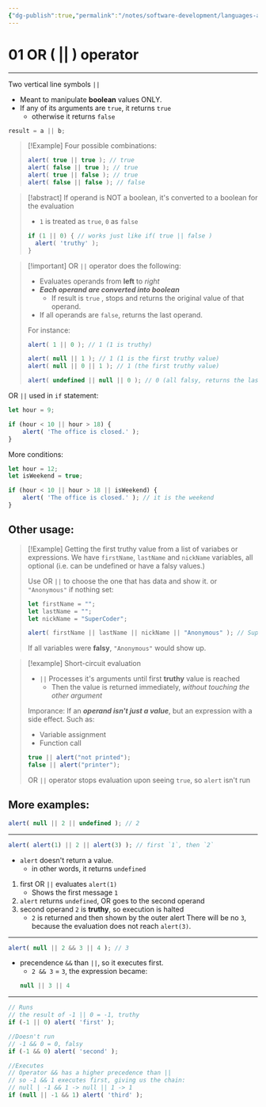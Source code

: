 ```yaml
---
{"dg-publish":true,"permalink":"/notes/software-development/languages-and-frameworks/web-development/front-end/javascript-vanilla/01-basics/09-logical-operators/01-or-operator/","tags":["programming","webdevelopment","frontend","JavaScript"],"created":"2025-07-13T15:24:55.991+08:00"}
---
```


# 01 OR ( || ) operator

--- 
Two vertical line symbols `||`
- Meant to manipulate __boolean__ values ONLY.
- If any of its arguments are `true`, it returns `true`
	- otherwise it returns `false`
```javascript
result = a || b;
```

>[!Example] Four possible combinations:
>```javascript
>alert( true || true ); // true
>alert( false || true ); // true
>alert( true || false ); // true
>alert( false || false ); // false
>```

>[!abstract] If operand is NOT a boolean, it's converted to a boolean for the evaluation
>- `1` is treated as `true`, `0` as `false`
> ```javascript
> if (1 || 0) { // works just like if( true || false )
> 	alert( 'truthy' );
> }
> ```

>[!important] OR `||` operator does the following:
>- Evaluates operands from __left__ to _right_
>- ___Each operand are converted into boolean___
>	- If result is `true` , stops and returns the original value of that operand.
> - If all operands are `false`, returns the last operand.
> 
> For instance:
> ```javascript
> alert( 1 || 0 ); // 1 (1 is truthy)
> 
> alert( null || 1 ); // 1 (1 is the first truthy value)
> alert( null || 0 || 1 ); // 1 (the first truthy value)
> 
> alert( undefined || null || 0 ); // 0 (all falsy, returns the last value)
> ```


OR `||` used in `if` statement:
```javascript
let hour = 9;

if (hour < 10 || hour > 18) {
	alert( 'The office is closed.' );
}
```

More conditions:
```javascript
let hour = 12;
let isWeekend = true;

if (hour < 10 || hour > 18 || isWeekend) {
	alert( 'The office is closed.' ); // it is the weekend
}
```
## Other usage:

>[!Example] Getting the first truthy value from a list of variabes or expressions.
> We have `firstName`, `lastName` and `nickName` variables,
>  all optional (i.e. can be undefined or have a falsy values.)
>  
> Use OR `||` to choose the one that has data and show it.
> 	or `"Anonymous"` if nothing set:
> ```javascript
> let firstName = "";
> let lastName = "";
> let nickName = "SuperCoder";
>
> alert( firstName || lastName || nickName || "Anonymous" ); // SuperCoder
> ```
> If all variables were __falsy__, `"Anonymous"` would show up.

>[!example] Short-circuit evaluation
> - `||` Processes it's arguments until first __truthy__ value is reached
> 	- Then the value is returned immediately, _without touching the other argument_
> 
> Imporance: If an ___operand isn't just a value___, but an expression with a side effect.
> Such as:
> -  Variable assignment
> -  Function call
> 
> ```javascript
> true || alert("not printed");
> false || alert("printer");
> ```
> OR `||` operator stops evaluation upon seeing `true`, so `alert` isn't run



## More examples:
```javascript
alert( null || 2 || undefined ); // 2
```

---

```javascript
alert( alert(1) || 2 || alert(3) ); // first `1`, then `2`
```
- `alert` doesn't return a value.
	- in other words, it returns `undefined`
1. first OR `||` evaluates `alert(1)`
	- Shows the first message `1`
2. `alert` returns `undefined`, OR goes to the second operand
3. second operand `2` is __truthy__, so execution is halted
	- `2` is returned and then shown by the outer alert
There will be no `3`, because the evaluation does not reach `alert(3)`.

---

```javascript
alert( null || 2 && 3 || 4 ); // 3
```
- precendence `&&` than `||`, so it executes first.
	- `2 && 3` = `3`, the expression became:
	```javascript
	null || 3 || 4
	```

---
```javascript
// Runs
// the result of -1 || 0 = -1, truthy
if (-1 || 0) alert( 'first' );

//Doesn't run
// -1 && 0 = 0, falsy
if (-1 && 0) alert( 'second' );

//Executes 
// Operator && has a higher precedence than ||
// so -1 && 1 executes first, giving us the chain:
// null | -1 && 1 -> null || 1 -> 1
if (null || -1 && 1) alert( 'third' );
```
